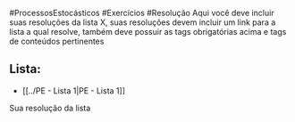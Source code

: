 #ProcessosEstocásticos  #Exercícios #Resolução 
Aqui você deve incluir suas resoluções da lista X, suas resoluções devem incluir um link para a lista a qual resolve, também deve possuir as tags obrigatórias acima e tags de conteúdos pertinentes
## Lista:
- [[../PE - Lista 1|PE - Lista 1]]

Sua resolução da lista